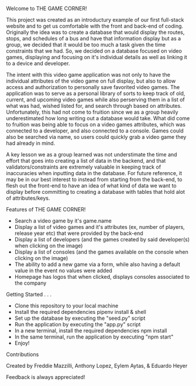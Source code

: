 Welcome to THE GAME CORNER!

This project was created as an introductury example of our first full-stack website and to get us comfortable with the front and back-end of coding. Originally the idea was to create a database that would display the routes, stops, and schedules of a bus and have that information display but as a group, we decided that it would be too much a task given the time constraints that we had. So, we decided on a database focused on video games, displaying and focusing on it's individual details as well as linking it to a device and developer. 

The intent with this video game application was not only to have the individual attributes of the video game on full display, but also to allow access and authorization to personally save favorited video games. The application was to serve as a personal library of sorts to keep track of old, current, and upcoming video games while also perserving them in a list of what was had, wished listed for, and search through based on attributes. Unfortunately, this had not come to fruition since we as a group heavily underestimated how long writing out a database would take. What did come to fruition was being able to focus on a video games attributes, which was connected to a developer, and also connected to a console. Games could also be searched via name, so users could quickly grab a video game they had already in mind.

A key lesson we as a group learned was not understimate the time and effort that goes into creating a list of data in the backend, and that validators/constraints are extremely valuable in keeping track of inaccuracies when inputting data in the database. For future reference, it may be in our best interest to instead from starting from the back-end, to flesh out the front-end to have an idea of what kind of data we want to display before committing to creating a database with tables that hold alot of attributes/keys.

Features of THE GAME CORNER!

* Search a video game by it's game.name
* Display a list of video games and it's attributes (ex, number of players, release year etc) that were provided by the back-end
* Display a list of developers (and the games created by said developer(s) when clicking on the image)
* Display a list of consoles (and the games available on the console when clicking on the image)
* The ability to add a new game via a form, while also having a default value in the event no values were added
* Homepage has logos that when clicked, displays consoles associated to the company 

Getting Started . . .
* Clone this repository to your local machine
* Install the required dependencies pipenv install & shell
* Set up the database by executing the "seed.py" script
* Run the application by executing the "app.py" script
* In a new terminal, install the required dependencies npm install
* In the same terminal, run the application by executing "npm start"
* Enjoy!

Contributions

Created by Freddie Mazzilli, Anthony Lopez, Eylem Aytas, & Eduardo Heyer

Feedback is always appreciated!
